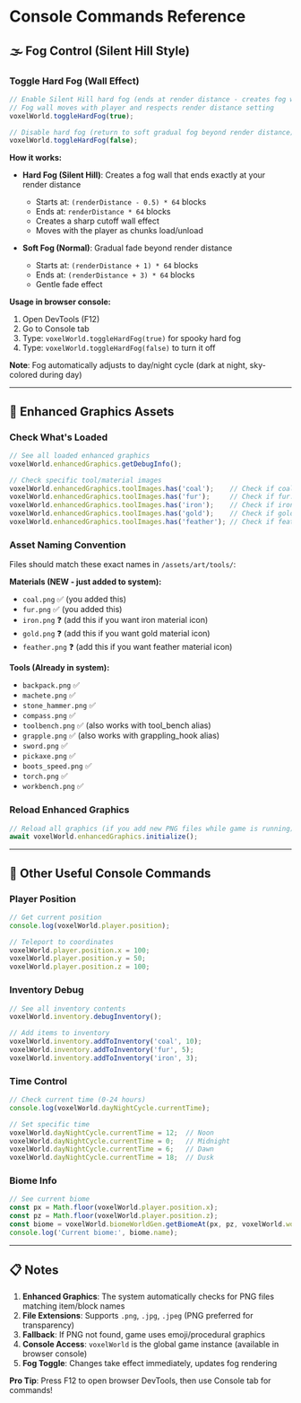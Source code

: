 # Console Commands Reference

## 🌫️ Fog Control (Silent Hill Style)

### Toggle Hard Fog (Wall Effect)
```javascript
// Enable Silent Hill hard fog (ends at render distance - creates fog wall)
// Fog wall moves with player and respects render distance setting
voxelWorld.toggleHardFog(true);

// Disable hard fog (return to soft gradual fog beyond render distance)
voxelWorld.toggleHardFog(false);
```

**How it works:**
- **Hard Fog (Silent Hill)**: Creates a fog wall that ends exactly at your render distance
  - Starts at: `(renderDistance - 0.5) * 64` blocks
  - Ends at: `renderDistance * 64` blocks
  - Creates a sharp cutoff wall effect
  - Moves with the player as chunks load/unload

- **Soft Fog (Normal)**: Gradual fade beyond render distance
  - Starts at: `(renderDistance + 1) * 64` blocks
  - Ends at: `(renderDistance + 3) * 64` blocks
  - Gentle fade effect

**Usage in browser console:**
1. Open DevTools (F12)
2. Go to Console tab
3. Type: `voxelWorld.toggleHardFog(true)` for spooky hard fog
4. Type: `voxelWorld.toggleHardFog(false)` to turn it off

**Note**: Fog automatically adjusts to day/night cycle (dark at night, sky-colored during day)

---

## 🎨 Enhanced Graphics Assets

### Check What's Loaded
```javascript
// See all loaded enhanced graphics
voxelWorld.enhancedGraphics.getDebugInfo();

// Check specific tool/material images
voxelWorld.enhancedGraphics.toolImages.has('coal');    // Check if coal.png loaded
voxelWorld.enhancedGraphics.toolImages.has('fur');     // Check if fur.png loaded
voxelWorld.enhancedGraphics.toolImages.has('iron');    // Check if iron.png loaded
voxelWorld.enhancedGraphics.toolImages.has('gold');    // Check if gold.png loaded
voxelWorld.enhancedGraphics.toolImages.has('feather'); // Check if feather.png loaded
```

### Asset Naming Convention
Files should match these exact names in `/assets/art/tools/`:

**Materials (NEW - just added to system):**
- `coal.png` ✅ (you added this)
- `fur.png` ✅ (you added this)
- `iron.png` ❓ (add this if you want iron material icon)
- `gold.png` ❓ (add this if you want gold material icon)
- `feather.png` ❓ (add this if you want feather material icon)

**Tools (Already in system):**
- `backpack.png` ✅
- `machete.png` ✅
- `stone_hammer.png` ✅
- `compass.png` ✅
- `toolbench.png` ✅ (also works with tool_bench alias)
- `grapple.png` ✅ (also works with grappling_hook alias)
- `sword.png` ✅
- `pickaxe.png` ✅
- `boots_speed.png` ✅
- `torch.png` ✅
- `workbench.png` ✅

### Reload Enhanced Graphics
```javascript
// Reload all graphics (if you add new PNG files while game is running)
await voxelWorld.enhancedGraphics.initialize();
```

---

## 🔧 Other Useful Console Commands

### Player Position
```javascript
// Get current position
console.log(voxelWorld.player.position);

// Teleport to coordinates
voxelWorld.player.position.x = 100;
voxelWorld.player.position.y = 50;
voxelWorld.player.position.z = 100;
```

### Inventory Debug
```javascript
// See all inventory contents
voxelWorld.inventory.debugInventory();

// Add items to inventory
voxelWorld.inventory.addToInventory('coal', 10);
voxelWorld.inventory.addToInventory('fur', 5);
voxelWorld.inventory.addToInventory('iron', 3);
```

### Time Control
```javascript
// Check current time (0-24 hours)
console.log(voxelWorld.dayNightCycle.currentTime);

// Set specific time
voxelWorld.dayNightCycle.currentTime = 12;  // Noon
voxelWorld.dayNightCycle.currentTime = 0;   // Midnight
voxelWorld.dayNightCycle.currentTime = 6;   // Dawn
voxelWorld.dayNightCycle.currentTime = 18;  // Dusk
```

### Biome Info
```javascript
// See current biome
const px = Math.floor(voxelWorld.player.position.x);
const pz = Math.floor(voxelWorld.player.position.z);
const biome = voxelWorld.biomeWorldGen.getBiomeAt(px, pz, voxelWorld.worldSeed);
console.log('Current biome:', biome.name);
```

---

## 📋 Notes

1. **Enhanced Graphics**: The system automatically checks for PNG files matching item/block names
2. **File Extensions**: Supports `.png`, `.jpg`, `.jpeg` (PNG preferred for transparency)
3. **Fallback**: If PNG not found, game uses emoji/procedural graphics
4. **Console Access**: `voxelWorld` is the global game instance (available in browser console)
5. **Fog Toggle**: Changes take effect immediately, updates fog rendering

**Pro Tip**: Press F12 to open browser DevTools, then use Console tab for commands!

